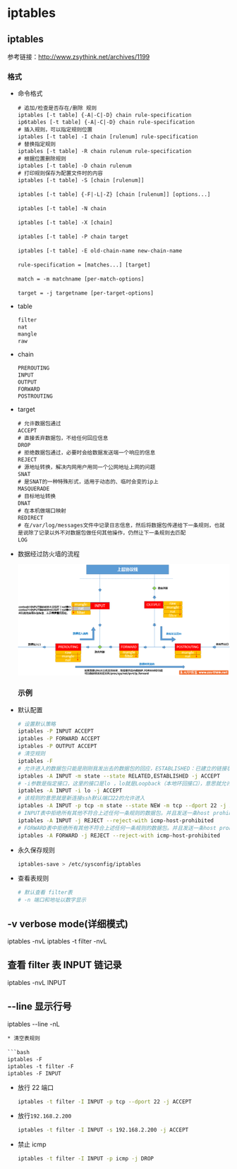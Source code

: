 # iptables

## iptables

参考链接：http://www.zsythink.net/archives/1199

### 格式

*   命令格式

    ```properties
    # 追加/检查是否存在/删除 规则
    iptables [-t table] {-A|-C|-D} chain rule-specification
    ip6tables [-t table] {-A|-C|-D} chain rule-specification
    # 插入规则，可以指定规则位置
    iptables [-t table] -I chain [rulenum] rule-specification
    # 替换指定规则
    iptables [-t table] -R chain rulenum rule-specification
    # 根据位置删除规则
    iptables [-t table] -D chain rulenum
    # 打印规则保存为配置文件时的内容
    iptables [-t table] -S [chain [rulenum]]

    iptables [-t table] {-F|-L|-Z} [chain [rulenum]] [options...]

    iptables [-t table] -N chain

    iptables [-t table] -X [chain]

    iptables [-t table] -P chain target

    iptables [-t table] -E old-chain-name new-chain-name

    rule-specification = [matches...] [target]

    match = -m matchname [per-match-options]

    target = -j targetname [per-target-options]
    ```
*   table

    ```properties
    filter
    nat
    mangle
    raw
    ```
*   chain

    ```properties
    PREROUTING
    INPUT
    OUTPUT
    FORWARD
    POSTROUTING
    ```
*   target

    ```properties
    # 允许数据包通过
    ACCEPT
    # 直接丢弃数据包，不给任何回应信息
    DROP
    # 拒绝数据包通过，必要时会给数据发送端一个响应的信息
    REJECT
    # 源地址转换，解决内网用户用同一个公网地址上网的问题
    SNAT
    # 是SNAT的一种特殊形式，适用于动态的、临时会变的ip上
    MASQUERADE
    # 目标地址转换
    DNAT
    # 在本机做端口映射
    REDIRECT
    # 在/var/log/messages文件中记录日志信息，然后将数据包传递给下一条规则，也就是说除了记录以外不对数据包做任何其他操作，仍然让下一条规则去匹配
    LOG
    ```
*   数据经过防火墙的流程

    ![iptables详解（1）：iptables概念](../.gitbook/assets/iptables-1.png)

    ### 示例
*   默认配置

    ```bash
    # 设置默认策略
    iptables -P INPUT ACCEPT
    iptables -P FORWARD ACCEPT
    iptables -P OUTPUT ACCEPT
    # 清空规则
    iptables -F
    # 允许进入的数据包只能是刚刚我发出去的数据包的回应，ESTABLISHED：已建立的链接状态。RELATED：该数据包与本机发出的数据包有关
    iptables -A INPUT -m state --state RELATED,ESTABLISHED -j ACCEPT
    # -i参数是指定接口，这里的接口是lo ，lo就是Loopback（本地环回接口），意思就允许本地环回接口在INPUT表的所有数据通信
    iptables -A INPUT -i lo -j ACCEPT
    # 该规则的意思就是新连接ssh默认端口22的允许进入
    iptables -A INPUT -p tcp -m state --state NEW -m tcp --dport 22 -j ACCEPT
    # INPUT表中拒绝所有其他不符合上述任何一条规则的数据包。并且发送一条host prohibited的消息给被拒绝的主机
    iptables -A INPUT -j REJECT --reject-with icmp-host-prohibited
    # FORWARD表中拒绝所有其他不符合上述任何一条规则的数据包。并且发送一条host prohibited的消息给被拒绝的主机
    iptables -A FORWARD -j REJECT --reject-with icmp-host-prohibited
    ```
*   永久保存规则

    ```bash
    iptables-save > /etc/sysconfig/iptables
    ```
*   查看表规则

    ```bash
    # 默认查看 filter表
    # -n 端口和地址以数字显示
    ```

## -v verbose mode(详细模式)

iptables -nvL iptables -t filter -nvL

## 查看 filter 表 INPUT 链记录

iptables -nvL INPUT

## --line 显示行号

iptables --line -nL

````
* 清空表规则

```bash
iptables -F
iptables -t filter -F
iptables -F INPUT
````

*   放行 22 端口

    ```bash
    iptables -t filter -I INPUT -p tcp --dport 22 -j ACCEPT
    ```
*   放行`192.168.2.200`

    ```bash
    iptables -t filter -I INPUT -s 192.168.2.200 -j ACCEPT
    ```
*   禁止 icmp

    ```bash
    iptables -t filter -I INPUT -p icmp -j DROP
    ```
